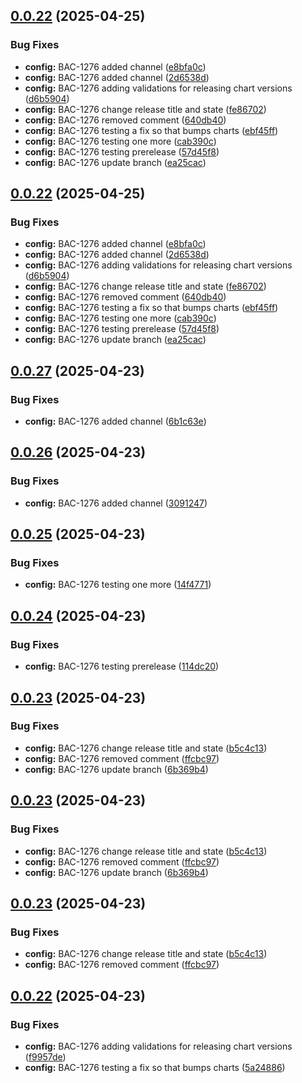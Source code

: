 ## [0.0.22](https://github.com/nullplatform/helm-charts/compare/0.0.21...0.0.22) (2025-04-25)


### Bug Fixes

* **config:** BAC-1276 added channel ([e8bfa0c](https://github.com/nullplatform/helm-charts/commit/e8bfa0c5088d8413b3c4a3dc9e5b0b0b580729d0))
* **config:** BAC-1276 added channel ([2d6538d](https://github.com/nullplatform/helm-charts/commit/2d6538d4203752f975fe00b0c2459098ccbe38c5))
* **config:** BAC-1276 adding validations for releasing chart versions ([d6b5904](https://github.com/nullplatform/helm-charts/commit/d6b5904ffb0063a9b53ca178cc7d16c41d29f628))
* **config:** BAC-1276 change release title and state ([fe86702](https://github.com/nullplatform/helm-charts/commit/fe867020b3688954635e0c6257cb8e46058a6fe0))
* **config:** BAC-1276 removed comment ([640db40](https://github.com/nullplatform/helm-charts/commit/640db40adbd899ce7a7f14a4d3fd20e8c8af3d98))
* **config:** BAC-1276 testing a fix so that bumps charts ([ebf45ff](https://github.com/nullplatform/helm-charts/commit/ebf45ff7d4fe010542cc38666655709467745fb1))
* **config:** BAC-1276 testing one more ([cab390c](https://github.com/nullplatform/helm-charts/commit/cab390c78b32575cc8fe99e3462ed5bd4962a840))
* **config:** BAC-1276 testing prerelease ([57d45f8](https://github.com/nullplatform/helm-charts/commit/57d45f88f5ff0a7e9ebcd371c7bd4fbe347ccb67))
* **config:** BAC-1276 update branch ([ea25cac](https://github.com/nullplatform/helm-charts/commit/ea25cac472b179256422ad19d99b480c3c12a502))

## [0.0.22](https://github.com/nullplatform/helm-charts/compare/0.0.21...0.0.22) (2025-04-25)


### Bug Fixes

* **config:** BAC-1276 added channel ([e8bfa0c](https://github.com/nullplatform/helm-charts/commit/e8bfa0c5088d8413b3c4a3dc9e5b0b0b580729d0))
* **config:** BAC-1276 added channel ([2d6538d](https://github.com/nullplatform/helm-charts/commit/2d6538d4203752f975fe00b0c2459098ccbe38c5))
* **config:** BAC-1276 adding validations for releasing chart versions ([d6b5904](https://github.com/nullplatform/helm-charts/commit/d6b5904ffb0063a9b53ca178cc7d16c41d29f628))
* **config:** BAC-1276 change release title and state ([fe86702](https://github.com/nullplatform/helm-charts/commit/fe867020b3688954635e0c6257cb8e46058a6fe0))
* **config:** BAC-1276 removed comment ([640db40](https://github.com/nullplatform/helm-charts/commit/640db40adbd899ce7a7f14a4d3fd20e8c8af3d98))
* **config:** BAC-1276 testing a fix so that bumps charts ([ebf45ff](https://github.com/nullplatform/helm-charts/commit/ebf45ff7d4fe010542cc38666655709467745fb1))
* **config:** BAC-1276 testing one more ([cab390c](https://github.com/nullplatform/helm-charts/commit/cab390c78b32575cc8fe99e3462ed5bd4962a840))
* **config:** BAC-1276 testing prerelease ([57d45f8](https://github.com/nullplatform/helm-charts/commit/57d45f88f5ff0a7e9ebcd371c7bd4fbe347ccb67))
* **config:** BAC-1276 update branch ([ea25cac](https://github.com/nullplatform/helm-charts/commit/ea25cac472b179256422ad19d99b480c3c12a502))

## [0.0.27](https://github.com/nullplatform/helm-charts/compare/0.0.26...0.0.27) (2025-04-23)


### Bug Fixes

* **config:** BAC-1276 added channel ([6b1c63e](https://github.com/nullplatform/helm-charts/commit/6b1c63ec60892605c5e4b9368a789723e0eb4e3c))

## [0.0.26](https://github.com/nullplatform/helm-charts/compare/0.0.25...0.0.26) (2025-04-23)


### Bug Fixes

* **config:** BAC-1276 added channel ([3091247](https://github.com/nullplatform/helm-charts/commit/309124761f7750a6a56ec02c0ba37be7712f20f6))

## [0.0.25](https://github.com/nullplatform/helm-charts/compare/0.0.24...0.0.25) (2025-04-23)


### Bug Fixes

* **config:** BAC-1276 testing one more ([14f4771](https://github.com/nullplatform/helm-charts/commit/14f47717bc2d708279c9b70f1fb6d78fc9dfd693))

## [0.0.24](https://github.com/nullplatform/helm-charts/compare/0.0.23...0.0.24) (2025-04-23)


### Bug Fixes

* **config:** BAC-1276 testing prerelease ([114dc20](https://github.com/nullplatform/helm-charts/commit/114dc209c98ea331c8927e17262f289eaeddf1e8))

## [0.0.23](https://github.com/nullplatform/helm-charts/compare/0.0.22...0.0.23) (2025-04-23)


### Bug Fixes

* **config:** BAC-1276 change release title and state ([b5c4c13](https://github.com/nullplatform/helm-charts/commit/b5c4c13986358cafc182d2becc8309c17d270093))
* **config:** BAC-1276 removed comment ([ffcbc97](https://github.com/nullplatform/helm-charts/commit/ffcbc97bb17bc0655702e48e80f179fafa026639))
* **config:** BAC-1276 update branch ([6b369b4](https://github.com/nullplatform/helm-charts/commit/6b369b4a73830933ce3aa5334e0eb64298b90bed))

## [0.0.23](https://github.com/nullplatform/helm-charts/compare/0.0.22...0.0.23) (2025-04-23)


### Bug Fixes

* **config:** BAC-1276 change release title and state ([b5c4c13](https://github.com/nullplatform/helm-charts/commit/b5c4c13986358cafc182d2becc8309c17d270093))
* **config:** BAC-1276 removed comment ([ffcbc97](https://github.com/nullplatform/helm-charts/commit/ffcbc97bb17bc0655702e48e80f179fafa026639))
* **config:** BAC-1276 update branch ([6b369b4](https://github.com/nullplatform/helm-charts/commit/6b369b4a73830933ce3aa5334e0eb64298b90bed))

## [0.0.23](https://github.com/nullplatform/helm-charts/compare/0.0.22...0.0.23) (2025-04-23)


### Bug Fixes

* **config:** BAC-1276 change release title and state ([b5c4c13](https://github.com/nullplatform/helm-charts/commit/b5c4c13986358cafc182d2becc8309c17d270093))
* **config:** BAC-1276 removed comment ([ffcbc97](https://github.com/nullplatform/helm-charts/commit/ffcbc97bb17bc0655702e48e80f179fafa026639))

## [0.0.22](https://github.com/nullplatform/helm-charts/compare/0.0.21...0.0.22) (2025-04-23)


### Bug Fixes

* **config:** BAC-1276 adding validations for releasing chart versions ([f9957de](https://github.com/nullplatform/helm-charts/commit/f9957dea279799c2e90f1851ab5437b3be1e8fb0))
* **config:** BAC-1276 testing a fix so that bumps charts ([5a24886](https://github.com/nullplatform/helm-charts/commit/5a2488672fcd4df7ee28b7c618c7f4b1db22879a))
